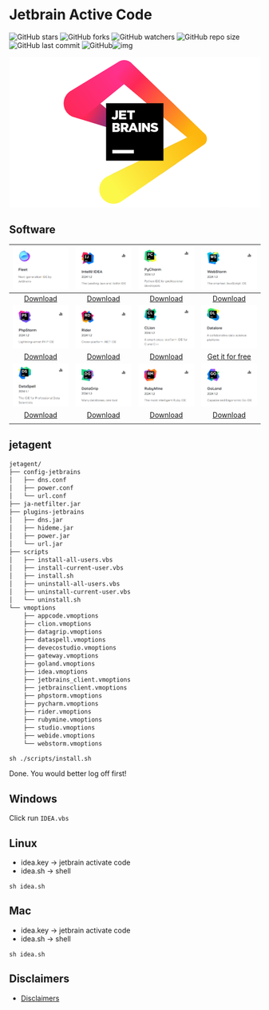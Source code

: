 # Jetbrain Active Code

![GitHub stars](https://img.shields.io/github/stars/duyplus/jetbrain-active) ![GitHub forks](https://img.shields.io/github/forks/duyplus/jetbrain-active) ![GitHub watchers](https://img.shields.io/github/watchers/duyplus/jetbrain-active) ![GitHub repo size](https://img.shields.io/github/repo-size/duyplus/jetbrain-active.svg) ![GitHub last commit](https://img.shields.io/github/last-commit/duyplus/jetbrain-active) ![GitHub](https://img.shields.io/github/license/duyplus/jetbrain-active.svg?style=flat-square)![img](https://hits.dwyl.com/duyplus/jetbrain-active.svg)

![](./img/JetBrains.png)

## Software
|                   ![](./img/Fleet.png)                    |                   ![](./img/IDEA.png)                    |                 ![](./img/Pycharm.png)                  |                  ![](./img/WebStom.png)                  |
| :-------------------------------------------------------: | :------------------------------------------------------: | :-----------------------------------------------------: | :------------------------------------------------------: |
|  [Download](https://www.jetbrains.com/pycharm/download/)  |   [Download](https://www.jetbrains.com/idea/download/)   | [Download](https://www.jetbrains.com/pycharm/download/) | [Download](https://www.jetbrains.com/webstorm/download/) |
|                  ![](./img/PhpStorm.png)                  |                   ![](./img/Rider.png)                   |                  ![](./img/Clion.png)                   |                 ![](./img/Datalore.png)                  |
| [Download](https://www.jetbrains.com/phpstorm/download/)  |  [Download](https://www.jetbrains.com/rider/download/)   |  [Download](https://www.jetbrains.com/clion/download/)  |  [Get it for free](https://www.jetbrains.com/datalore/)  |
|                 ![](./img/DataSpell.png)                  |                 ![](./img/DataGrip.png)                  |                 ![](./img/RubyMine.png)                 |                  ![](./img/GoLand.png)                   |
| [Download](https://www.jetbrains.com/dataspell/download/) | [Download](https://www.jetbrains.com/datagrip/download/) |  [Download](https://www.jetbrains.com/ruby/download/)   |    [Download](https://www.jetbrains.com/go/download/)    |
|                                                           |                                                          |                                                         |                                                          |

## jetagent

```shell
jetagent/
├── config-jetbrains
│   ├── dns.conf
│   ├── power.conf
│   └── url.conf
├── ja-netfilter.jar
├── plugins-jetbrains
│   ├── dns.jar
│   ├── hideme.jar
│   ├── power.jar
│   └── url.jar
├── scripts
│   ├── install-all-users.vbs
│   ├── install-current-user.vbs
│   ├── install.sh
│   ├── uninstall-all-users.vbs
│   ├── uninstall-current-user.vbs
│   └── uninstall.sh
└── vmoptions
    ├── appcode.vmoptions
    ├── clion.vmoptions
    ├── datagrip.vmoptions
    ├── dataspell.vmoptions
    ├── devecostudio.vmoptions
    ├── gateway.vmoptions
    ├── goland.vmoptions
    ├── idea.vmoptions
    ├── jetbrains_client.vmoptions
    ├── jetbrainsclient.vmoptions
    ├── phpstorm.vmoptions
    ├── pycharm.vmoptions
    ├── rider.vmoptions
    ├── rubymine.vmoptions
    ├── studio.vmoptions
    ├── webide.vmoptions
    └── webstorm.vmoptions
```

```shell
sh ./scripts/install.sh
```
Done. You would better log off first!

## Windows
Click run `IDEA.vbs`

## Linux
- idea.key -> jetbrain activate code
- idea.sh -> shell

```shell
sh idea.sh
```

## Mac
- idea.key -> jetbrain activate code
- idea.sh -> shell

```shell
sh idea.sh
```

## Disclaimers
- [Disclaimers](DISCLAIMER.md)
